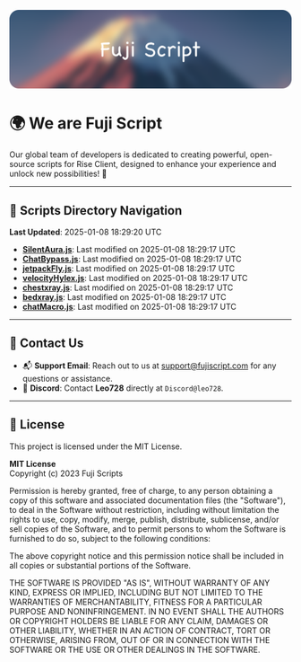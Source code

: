 ![Banner](.github/b.webp)

# 🌍 **We are Fuji Script**

Our global team of developers is dedicated to creating powerful, open-source scripts for Rise Client, designed to enhance your experience and unlock new possibilities! 🌟

---
<!-- SCRIPTS_NAVIGATION_START -->
## 📂 **Scripts Directory Navigation**

**Last Updated**: 2025-01-08 18:29:20 UTC

- **[SilentAura.js](scripts/SilentAura.js)**: Last modified on 2025-01-08 18:29:17 UTC
- **[ChatBypass.js](scripts/ChatBypass.js)**: Last modified on 2025-01-08 18:29:17 UTC
- **[jetpackFly.js](scripts/jetpackFly.js)**: Last modified on 2025-01-08 18:29:17 UTC
- **[velocityHylex.js](scripts/velocityHylex.js)**: Last modified on 2025-01-08 18:29:17 UTC
- **[chestxray.js](scripts/chestxray.js)**: Last modified on 2025-01-08 18:29:17 UTC
- **[bedxray.js](scripts/bedxray.js)**: Last modified on 2025-01-08 18:29:17 UTC
- **[chatMacro.js](scripts/chatMacro.js)**: Last modified on 2025-01-08 18:29:17 UTC

<!-- SCRIPTS_NAVIGATION_END -->

---

## 💬 **Contact Us**  
- 📬 **Support Email**: Reach out to us at [support@fujiscript.com](mailto:support@fujiscript.com) for any questions or assistance.  
- 💬 **Discord**: Contact **Leo728** directly at `Discord@leo728`.

---

## 📜 **License**

This project is licensed under the MIT License.  

**MIT License**  
Copyright (c) 2023 Fuji Scripts  

Permission is hereby granted, free of charge, to any person obtaining a copy of this software and associated documentation files (the "Software"), to deal in the Software without restriction, including without limitation the rights to use, copy, modify, merge, publish, distribute, sublicense, and/or sell copies of the Software, and to permit persons to whom the Software is furnished to do so, subject to the following conditions:  

The above copyright notice and this permission notice shall be included in all copies or substantial portions of the Software.  

THE SOFTWARE IS PROVIDED "AS IS", WITHOUT WARRANTY OF ANY KIND, EXPRESS OR IMPLIED, INCLUDING BUT NOT LIMITED TO THE WARRANTIES OF MERCHANTABILITY, FITNESS FOR A PARTICULAR PURPOSE AND NONINFRINGEMENT. IN NO EVENT SHALL THE AUTHORS OR COPYRIGHT HOLDERS BE LIABLE FOR ANY CLAIM, DAMAGES OR OTHER LIABILITY, WHETHER IN AN ACTION OF CONTRACT, TORT OR OTHERWISE, ARISING FROM, OUT OF OR IN CONNECTION WITH THE SOFTWARE OR THE USE OR OTHER DEALINGS IN THE SOFTWARE.  
